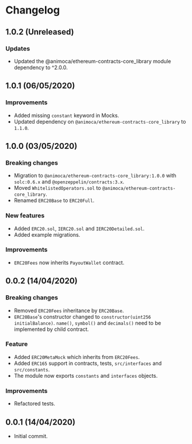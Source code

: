 # Changelog

## 1.0.2 (Unreleased)

### Updates
 * Updated the @animoca/ethereum-contracts-core_library module dependency to ^2.0.0.

## 1.0.1 (06/05/2020)

### Improvements
 * Added missing `constant` keyword in Mocks.
 * Updated dependency on `@animoca/ethereum-contracts-core_library` to `1.1.0`.

## 1.0.0 (03/05/2020)

### Breaking changes
 * Migration to `@animoca/ethereum-contracts-core_library:1.0.0` with `solc:0.6.x` and `@openzeppelin/contracts:3.x`.
 * Moved `WhitelistedOperators.sol` to `@animoca/ethereum-contracts-core_library`.
 * Renamed `ERC20Base` to `ERC20Full`.

### New features
 * Added `ERC20.sol`, `IERC20.sol` and `IERC20Detailed.sol`.
 * Added example migrations.

### Improvements
 * `ERC20Fees` now inherits `PayoutWallet` contract.

## 0.0.2 (14/04/2020)

### Breaking changes
* Removed `ERC20Fees` inheritance by `ERC20Base`.
* `ERC20Base`'s constructor changed to `constructor(uint256 initialBalance)`. `name()`, `symbol()` and `decimals()` need to be implemented by child contract.

### Feature
* Added `ERC20MetaMock` which inherits from `ERC20Fees`.
* Added `ERC165` support in contracts, tests, `src/interfaces` and `src/constants`.
* The module now exports `constants` and `interfaces` objects.

### Improvements
* Refactored tests.

## 0.0.1 (14/04/2020)
* Initial commit.
